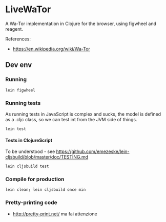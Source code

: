# LiveWaTor

A Wa-Tor implementation in Clojure for the browser, using figwheel and reagent.


References: 

* https://en.wikipedia.org/wiki/Wa-Tor



## Dev env

### Running

    lein figwheel

### Running tests

As running tests in JavaScript is complex and sucks, the model is defined as a 
.cljc class, so we can test int from  the JVM side of things.

	lein test

#### Tests in ClojureScript

To be understood - see https://github.com/emezeske/lein-cljsbuild/blob/master/doc/TESTING.md

    lein cljsbuild test

### Compile for production

    lein clean; lein cljsbuild once min

### Pretty-printing code

* http://pretty-print.net/ ma fai attenzione

